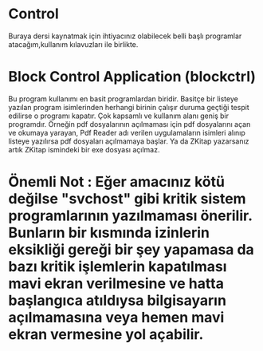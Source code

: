 # Control
Buraya dersi kaynatmak için ihtiyacınız olabilecek belli başlı programlar atacağım,kullanım kılavuzları ile birlikte.

# Block Control Application (blockctrl)
Bu program kullanımı en basit programlardan biridir. Basitçe bir listeye yazılan program isimlerinden herhangi birinin çalışır duruma geçtiği tespit edilirse o programı kapatır. Çok kapsamlı ve kullanım alanı geniş bir programdır. Örneğin pdf dosyalarının açılmaması için pdf dosyalarını açan ve okumaya yarayan, Pdf Reader adı verilen uygulamaların isimleri alınıp listeye yazılırsa pdf dosyaları açılmamaya başlar. Ya da ZKitap yazarsanız artık ZKitap ismindeki bir exe dosyası açılmaz. 
# Önemli Not : Eğer amacınız kötü değilse "svchost" gibi kritik sistem programlarının yazılmaması önerilir. Bunların bir kısmında izinlerin eksikliği gereği bir şey yapamasa da bazı kritik işlemlerin kapatılması mavi ekran verilmesine ve hatta başlangıca atıldıysa bilgisayarın açılmamasına veya hemen mavi ekran vermesine yol açabilir.
